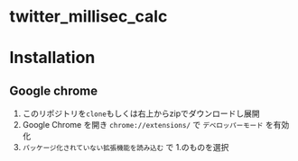 # twitter_millisec_calc

# Installation

## Google chrome

1. このリポジトリを`clone`もしくは右上からzipでダウンロードし展開
2. Google Chrome を開き `chrome://extensions/` で `デベロッパーモード` を有効化
3. `パッケージ化されていない拡張機能を読み込む` で 1.のものを選択
